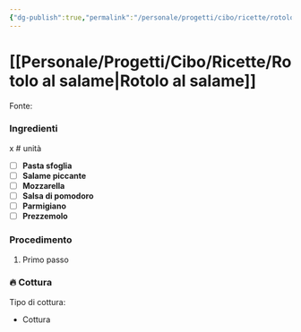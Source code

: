```yaml
---
{"dg-publish":true,"permalink":"/personale/progetti/cibo/ricette/rotolo-al-salame/"}
---
```


# [[Personale/Progetti/Cibo/Ricette/Rotolo al salame\|Rotolo al salame]]

Fonte: 


### Ingredienti

x # unità

- [ ] **Pasta sfoglia**
- [ ] **Salame piccante**
- [ ] **Mozzarella**
- [ ] **Salsa di pomodoro**
- [ ] **Parmigiano**
- [ ] **Prezzemolo**

### Procedimento

1. Primo passo


### 🔥 Cottura

Tipo di cottura:
- Cottura

